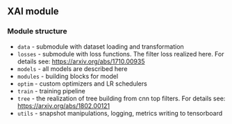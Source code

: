 ## XAI module

### Module structure
- `data` - submodule with dataset loading and transformation
- `losses` - submodule with loss functions. The filter loss realized here. For details see: https://arxiv.org/abs/1710.00935
- `models` - all models are described here
- `modules` - building blocks for model
- `optim` - custom optimizers and LR schedulers
- `train` - training pipeline
- `tree` - the realization of tree building from cnn top filters. For details see: https://arxiv.org/abs/1802.00121
- `utils` - snapshot manipulations, logging, metrics writing to tensorboard 